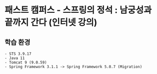 # 패스트 캠퍼스 - 스프링의 정석 : 남궁성과 끝까지 간다 (인터넷 강의)

## 학습 환경
    - STS 3.9.17
    - Java 11
    - Tomcat 9 (9.0.59)
    - Spring Framework 3.1.1 -> Spring Framework 5.0.7 (Migration)
